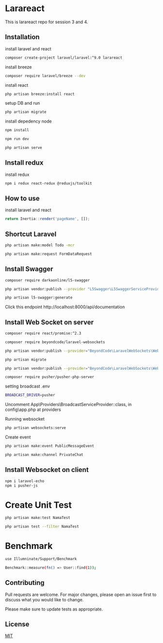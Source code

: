 # Larareact

This is larareact repo for session 3 and 4.

## Installation

install laravel and react

```bash
composer create-project laravel/laravel:^9.0 larareact
```

install breeze

```bash
composer require laravel/breeze --dev
```

install react

```bash
php artisan breeze:install react
```

setup DB and run 

```bash
php artisan migrate
```

install depedency node

```bash
npm install
```

```bash
npm run dev
```

```bash
php artisan serve
```

## Install redux

install redux

```bash
npm i redux react-redux @reduxjs/toolkit
```

## How to use

install laravel and react

```javascript
return Inertia::render('pageName', []);
```

## Shortcut Laravel

```bash
php artisan make:model Todo -mcr
```

```bash
php artisan make:request FormDataRequest
```

## Install Swagger

```bash
composer require darkaonline/l5-swagger
```

```bash
php artisan vendor:publish --provider "L5Swagger\L5SwaggerServiceProvider"
```

```bash
php artisan l5-swagger:generate
```

Click this endpoint http://localhost:8000/api/documentation 

## Install Web Socket on server

```bash
composer require react/promise:^2.3
```

```bash
composer require beyondcode/laravel-websockets
```

```bash
php artisan vendor:publish --provider="BeyondCode\LaravelWebSockets\WebSocketsServiceProvider" --tag="migrations"
```

```bash
php artisan migrate
```

```bash
php artisan vendor:publish --provider="BeyondCode\LaravelWebSockets\WebSocketsServiceProvider" --tag="config"
```

```bash
composer require pusher/pusher-php-server
```

setting broadcast .env

```bash
BROADCAST_DRIVER=pusher
```

Uncomment App\Providers\BroadcastServiceProvider::class, in config\app.php at providers

Running websocket

```bash
php artisan websockets:serve
```

Create event

```bash
php artisan make:event PublicMessageEvent
```

```bash
php artisan make:channel PrivateChat
```

## Install Websocket on client

```bash
npm i laravel-echo
npm i pusher-js
```

# Create Unit Test

```bash
php artisan make:test NamaTest
```

```bash
php artisan test --filter NamaTest
```

# Benchmark

```bash
use Illumninate/Support/Benchmark
```

```bash
Benchmark::measure(fn() => User::find(1));
```

## Contributing

Pull requests are welcome. For major changes, please open an issue first
to discuss what you would like to change.

Please make sure to update tests as appropriate.

## License

[MIT](https://choosealicense.com/licenses/mit/)